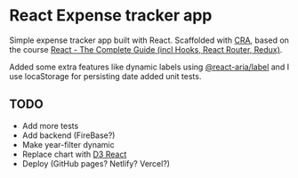 # React Expense tracker app

Simple expense tracker app built with React. Scaffolded with [CRA](https://reactjs.org/docs/create-a-new-react-app.html), based on the course [React - The Complete Guide (incl Hooks, React Router, Redux)](https://www.udemy.com/course/react-the-complete-guide-incl-redux/).

Added some extra features like dynamic labels using [@react-aria/label](https://www.npmjs.com/package/@react-aria/label) and I use locaStorage for persisting date added unit tests.

## TODO

- Add more tests
- Add backend (FireBase?)
- Make year-filter dynamic
- Replace chart with [D3 React](https://github.com/react-d3-library/react-d3-library)
- Deploy (GitHub pages? Netlify? Vercel?)